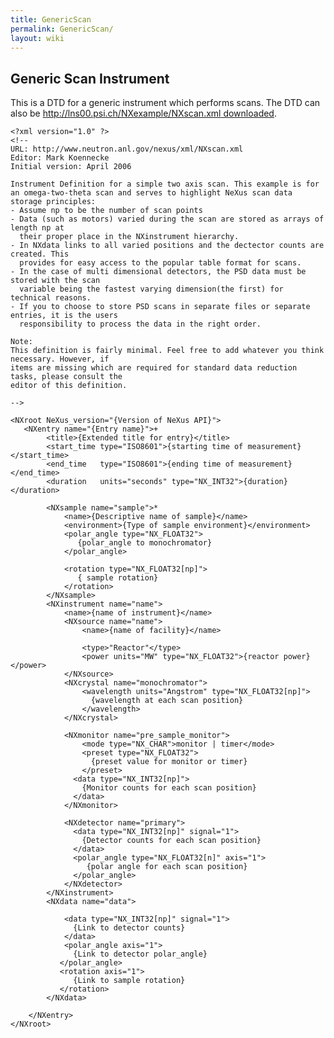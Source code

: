 ```yaml
---
title: GenericScan
permalink: GenericScan/
layout: wiki
---
```


Generic Scan Instrument
-----------------------

This is a DTD for a generic instrument which performs scans. The DTD can
also be [http://lns00.psi.ch/NXexample/NXscan.xml
downloaded](http://lns00.psi.ch/NXexample/NXscan.xml_downloaded "wikilink").

    <?xml version="1.0" ?>
    <!--
    URL: http://www.neutron.anl.gov/nexus/xml/NXscan.xml
    Editor: Mark Koennecke
    Initial version: April 2006

    Instrument Definition for a simple two axis scan. This example is for 
    an omega-two-theta scan and serves to highlight NeXus scan data storage principles:
    - Assume np to be the number of scan points 
    - Data (such as motors) varied during the scan are stored as arrays of length np at 
      their proper place in the NXinstrument hierarchy.
    - In NXdata links to all varied positions and the dectector counts are created. This
      provides for easy access to the popular table format for scans. 
    - In the case of multi dimensional detectors, the PSD data must be stored with the scan 
      variable being the fastest varying dimension(the first) for technical reasons.
    - If you to choose to store PSD scans in separate files or separate entries, it is the users
      responsibility to process the data in the right order.  

    Note:
    This definition is fairly minimal. Feel free to add whatever you think necessary. However, if
    items are missing which are required for standard data reduction tasks, please consult the
    editor of this definition.

    -->

    <NXroot NeXus_version="{Version of NeXus API}">
       <NXentry name="{Entry name}">+
            <title>{Extended title for entry}</title>
            <start_time type="ISO8601">{starting time of measurement}</start_time>
            <end_time   type="ISO8601">{ending time of measurement}</end_time>
            <duration   units="seconds" type="NX_INT32">{duration}</duration>

            <NXsample name="sample">*
                <name>{Descriptive name of sample}</name>
                <environment>{Type of sample environment}</environment>
                <polar_angle type="NX_FLOAT32">
                   {polar_angle to monochromator}
                </polar_angle>

                <rotation type="NX_FLOAT32[np]">
                   { sample rotation}
                </rotation>
            </NXsample>
            <NXinstrument name="name">
                <name>{name of instrument}</name>
                <NXsource name="name">
                    <name>{name of facility}</name>

                    <type>"Reactor"</type>
                    <power units="MW" type="NX_FLOAT32">{reactor power}</power>
                </NXsource>
                <NXcrystal name="monochromator">
                    <wavelength units="Angstrom" type="NX_FLOAT32[np]">
                      {wavelength at each scan position}
                    </wavelength>
                </NXcrystal>

                <NXmonitor name="pre_sample_monitor">
                    <mode type="NX_CHAR">monitor | timer</mode>
                    <preset type="NX_FLOAT32">
                      {preset value for monitor or timer}
                    </preset>
                  <data type="NX_INT32[np]">
                    {Monitor counts for each scan position}
                  </data>
                </NXmonitor>

                <NXdetector name="primary">
                  <data type="NX_INT32[np]" signal="1">
                    {Detector counts for each scan position}
                  </data>
                  <polar_angle type="NX_FLOAT32[n]" axis="1">
                     {polar angle for each scan position}
                  </polar_angle>
                </NXdetector>
            </NXinstrument>
            <NXdata name="data">

                <data type="NX_INT32[np]" signal="1">
                  {Link to detector counts}
                </data>
                <polar_angle axis="1">
                  {Link to detector polar_angle}
               </polar_angle>
               <rotation axis="1">
                  {Link to sample rotation}
               </rotation>
            </NXdata>

        </NXentry>
    </NXroot>
